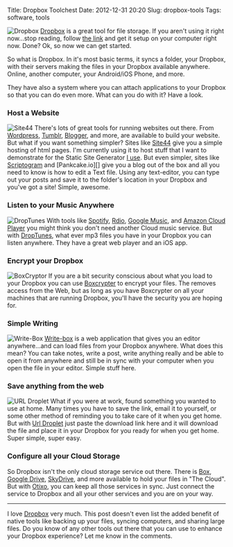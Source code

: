 Title: Dropbox Toolchest
Date: 2012-12-31 20:20
Slug: dropbox-tools
Tags: software, tools

![Dropbox](|filename|../wp-content/uploads/dropbox.png "Dropbox alignright") [Dropbox][] is a great tool for file storage.  If you aren't using it right now...stop reading, follow [the link][Dropbox] and get it setup on your computer right now.  Done?  Ok, so now we can get started.

So what is Dropbox.  In it's most basic terms, it syncs a folder, your Dropbox, with their servers making the files in your Dropbox available anywhere.  Online, another computer, your Android/iOS Phone, and more.

They have also a system where you can attach applications to your Dropbox so that you can do even more.  What can you do with it? Have a look.

### Host a Website

![Site44](|filename|../images/2012/site44logo.png "Site44 alignright") There's lots of great tools for running websites out there. From [Wordpress](http://www.wordpress.com/), [Tumblr](http://tumblr.com/), [Blogger](http://www.blogger.com/), and more, are available to build your website.  But what if you want something simpler?  Sites like [Site44][] give you a simple hosting of html pages.  I'm currently using it to host stuff that I want to demonstrate for the Static Site Generator [I use][Pelican].  But even simpler, sites like [Scriptogram][] and [Pankcake.io][] give you a blog out of the box and all you need to know is how to edit a Text file.  Using any text-editor, you can type out your posts and save it to the folder's location in your Dropbox and you've got a site!  Simple, awesome.

### Listen to your Music Anywhere

![DropTunes](|filename|../images/2012/droptunes.png "DropTunes") With tools like [Spotify](http://spotify.com/), [Rdio](http://rdio.com/), [Google Music](http://music.google.com/), and [Amazon Cloud Player](http://www.amazon.com/gp/dmusic/marketing/CloudPlayerLaunchPage/) you might think you don't need another Cloud music service.  But with [DropTunes][], what ever mp3 files you have in your Dropbox you can listen anywhere.  They have a great web player and an iOS app.

### Encrypt your Dropbox

![BoxCryptor](|filename|../images/2012/boxcryptorlogo.png "BoxCryptor alignleft") If you are a bit security conscious about what you load to your Dropbox you can use [Boxcrypter][] to encrypt your files.  The removes access from the Web, but as long as you have Boxcrypter on all your machines that are running Dropbox, you'll have the security you are hoping for.

### Simple Writing

![Write-Box](|filename|../images/2012/writeboxlogo.png "Write-Box alignleft") [Write-box][] is a web application that gives you an editor anywhere...and can load files from your Dropbox anywhere.  What does this mean?  You can take notes, write a post, write anything really and be able to open it from anywhere and still be in sync with your computer when you open the file in your editor.  Simple stuff here.

### Save anything from the web

![URL Droplet](|filename|../images/2012/urldroplet.png "URL Droplet alignright") What if you were at work, found something you wanted to use at home.  Many times you have to save the link, email it to yourself, or some other method of reminding you to take care of it when you get home.  But with [Url Droplet](http://urldroplet.com/) just paste the download link here and it will download the file and place it in your Dropbox for you ready for when you get home.  Super simple, super easy.

### Configure all your Cloud Storage

So Dropbox isn't the only cloud storage service out there.  There is [Box][], [Google Drive][], [SkyDrive][], and more available to hold your files in "The Cloud".  But with [Otixo][], you can keep all those services in sync.  Just connect the service to Dropbox and all your other services and you are on your way.

---

I love [Dropbox][] very much.  This post doesn't even list the added benefit of native tools like backing up your files, syncing computers, and sharing large files. Do you know of any other tools out there that you can use to enhance your Dropbox experience? Let me know in the comments.


[Dropbox]: http://db.tt/oSx6Fxom
[Site44]: http://www.site44.com/
[Scriptogram]: http://scriptogr.am/
[Pancake.io]: http://pancake.io/
[Pelican]: http://github.com/getpelican/pelican/
[DropTunes]: http://droptun.es/
[Boxcrypter]: https://www.boxcryptor.com/
[Write-box]: https://write-box.appspot.com/
[Box]: http://box.com/
[Google Drive]: http://drive.google.com/
[SkyDrive]: http://skydrive.live.com/
[Otixo]: http://otixo.com/

